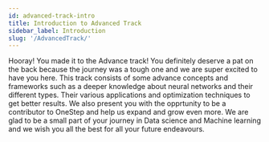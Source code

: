 ```yaml
---
id: advanced-track-intro
title: Introduction to Advanced Track
sidebar_label: Introduction
slug: '/AdvancedTrack/'
---
```


Hooray! You made it to the Advance track! You definitely deserve a pat on the back because the journey was a tough one and we are super excited to have you here. This track consists of some advance concepts and frameworks such as a deeper knowledge about neural networks and their different types. Their various applications and optimization techniques to get better results. We also present you with the opprtunity to be a contributor to OneStep and help us expand and grow even more. We are glad to be a small part of your journey in Data science and Machine learning and we wish you all the best for all your future endeavours.
